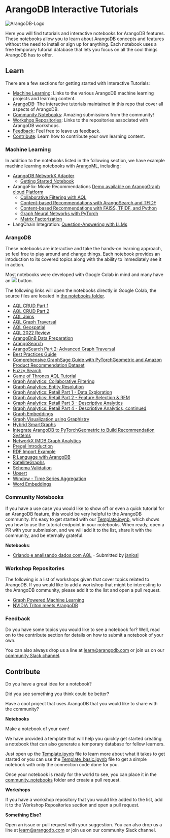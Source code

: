 # ArangoDB Interactive Tutorials

![ArangoDB-Logo](https://www.arangodb.com/wp-content/uploads/2022/06/ArangoDB-dark-logo-2022.png)

Here you will find tutorials and interactive notebooks for ArangoDB features. These notebooks allow you to learn about ArangoDB concepts and features without the need to install or sign up for anything. Each notebook uses a free temporary tutorial database that lets you focus on all the cool things ArangoDB has to offer.

## Learn
There are a few sections for getting started with Interactive Tutorials:
* [Machine Learning](#machine-learning): Links to the various ArangoDB machine learning projects and learning content.
* [ArangoDB](#arangodb): The interactive tutorials maintained in this repo that cover all aspects of ArangoDB.
* [Community Notebooks](#community-notebooks): Amazing submissions from the community!
* [Workshop Repositories](#workshop-repositories): Links to the repositories associated with ArangoDB workshops.
* [Feedback](#feedback): Feel free to leave us feedback.
* [Contribute](#contribute): Learn how to contribute your own learning content.


### Machine Learning
In addition to the notebooks listed in the following section, we have example machine learning notebooks with [ArangoML](https://github.com/arangoml), including:
* [ArangoDB NetworkX Adapter](https://github.com/arangoml/networkx-adapter)
    * [Getting Started Notebook](https://colab.research.google.com/github/arangoml/networkx-adapter/blob/master/examples/ArangoDB_NetworkX_Adapter.ipynb)
* ArangoFlix: Movie Recommendations [Demo available on ArangoGraph cloud Platform](https://cloud.arangodb.com/)
    * [Collaborative Filtering with AQL](https://colab.research.google.com/github/arangodb/interactive_tutorials/blob/master/notebooks/arangoflix/recommend_movie_collaborative_filtering_aql.ipynb)
    * [Content-based Recommendations with ArangoSearch and TFIDF](https://colab.research.google.com/github/arangodb/interactive_tutorials/blob/master/notebooks/arangoflix/similarMovie_TFIDF_AQL_Inference.ipynb)
    * [Content-based Recommendations with FAISS, TFIDF, and Python](https://colab.research.google.com/github/arangodb/interactive_tutorials/blob/master/notebooks/arangoflix/similarMovie_TFIDF_ML_Inference.ipynb)
    * [Graph Neural Networks with PyTorch](https://colab.research.google.com/github/arangodb/interactive_tutorials/blob/master/notebooks/arangoflix/predict_Movie_Rating_GNN.ipynb)
    * [Matrix Factorization](https://colab.research.google.com/github/arangodb/interactive_tutorials/blob/master/notebooks/arangoflix/similarMovie_MF_ML_Inference.ipynb)
* LangChain Integration: [Question-Answering with LLMs](https://colab.research.google.com/github/arangodb/interactive_tutorials/blob/master/notebooks/Langchain.ipynb)

### ArangoDB 
These notebooks are interactive and take the hands-on learning approach, so feel free to play around and change things. Each notebook provides an intoduction to its covered topics along with the ability to immediately see it in action. 

Most notebooks were developed with Google Colab in mind and many have an [![](https://colab.research.google.com/assets/colab-badge.svg)](#) button. 

The following links will open the notebooks directly in Google Colab, the source files are located in [the notebooks folder](https://github.com/arangodb/interactive_tutorials/tree/master/notebooks).
* [AQL CRUD Part 1](https://colab.research.google.com/github/arangodb/interactive_tutorials/blob/master/notebooks/AqlCrudTutorial.ipynb)
* [AQL CRUD Part 2](https://colab.research.google.com/github/arangodb/interactive_tutorials/blob/master/notebooks/AqlPart2Tutorial.ipynb)
* [AQL Joins](https://colab.research.google.com/github/arangodb/interactive_tutorials/blob/master/notebooks/AqlJoinTutorial.ipynb)
* [AQL Graph Traversal](https://colab.research.google.com/github/arangodb/interactive_tutorials/blob/master/notebooks/AqlTraversalTutorial.ipynb)
* [AQL Geospatial](https://colab.research.google.com/github/arangodb/interactive_tutorials/blob/master/notebooks/AqlGeospatialTutorial.ipynb)
* [AQL 2022 Review](https://colab.research.google.com/github/arangodb/interactive_tutorials/blob/master/notebooks/AQL_2022.ipynb)
* [ArangoBnB Data Preparation](https://colab.research.google.com/github/arangodb/interactive_tutorials/blob/master/notebooks/ArangoBnB_simple_data_exploration.ipynb)
* [ArangoSearch](https://colab.research.google.com/github/arangodb/interactive_tutorials/blob/master/notebooks/ArangoSearch.ipynb)
* [ArangoSearch Part 2: Advanced Graph Traversal](https://colab.research.google.com/github/arangodb/interactive_tutorials/blob/master/notebooks/ArangoSearchOnGraphs.ipynb)
* [Best Practices Guide](https://colab.research.google.com/github/arangodb/interactive_tutorials/blob/master/notebooks/BestPractices.ipynb)
* [Comprehensive GraphSage Guide with PyTorchGeometric and Amazon Product Recommendation Dataset](https://colab.research.google.com/github/arangodb/interactive_tutorials/blob/master/notebooks/Comprehensive_GraphSage_Guide_with_PyTorchGeometric.ipynb)
* [Fuzzy Search](https://colab.research.google.com/github/arangodb/interactive_tutorials/blob/master/notebooks/FuzzySearch.ipynb)
* [Game of Thrones AQL Tutorial](https://colab.research.google.com/github/arangodb/interactive_tutorials/blob/master/notebooks/ArangoDB_GOT_Tutorial.ipynb)
* [Graph Analytics: Collaborative Filtering](https://colab.research.google.com/github/arangodb/interactive_tutorials/blob/master/notebooks/Collaborative_Filtering.ipynb)
* [Graph Analytics: Entity Resolution](https://colab.research.google.com/github/arangodb/interactive_tutorials/blob/master/notebooks/EntityResolution.ipynb)
* [Graph Analytics: Retail Part 1 - Data Exploration](https://colab.research.google.com/github/arangodb/interactive_tutorials/blob/master/notebooks/Graph_Retail_EDA_I.ipynb)
* [Graph Analytics: Retail Part 2 - Feature Selection & RFM](https://colab.research.google.com/github/arangodb/interactive_tutorials/blob/master/notebooks/Graph_Retail_EDA_II.ipynb)
* [Graph Analytics: Retail Part 3 - Descriptive Analytics](https://colab.research.google.com/github/arangodb/interactive_tutorials/blob/master/notebooks/Graph_Retail_DA_I.ipynb)
* [Graph Analytics: Retail Part 4 - Descriptive Analytics, continued](https://colab.research.google.com/github/arangodb/interactive_tutorials/blob/master/notebooks/Graph_Retail_DA_II.ipynb)
* [Graph Embeddings](https://colab.research.google.com/github/arangodb/interactive_tutorials/blob/master/notebooks/Graph_Embeddings.ipynb)
* [Graph Visualization using Graphistry](https://colab.research.google.com/github/arangodb/interactive_tutorials/blob/master/notebooks/ArangoDB_Graphistry_Visualization.ipynb)
* [Hybrid SmartGraphs](https://colab.research.google.com/github/arangodb/interactive_tutorials/blob/master/notebooks/HybridSmartGraphs.ipynb)
* [Integrate ArangoDB to PyTorchGeometric to Build Recommendation Systems](https://colab.research.google.com/github/arangodb/interactive_tutorials/blob/master/notebooks/Integrate_ArangoDB_with_PyG.ipynb)
* [NetworkX IMDB Graph Analytics](https://colab.research.google.com/github/arangodb/interactive_tutorials/blob/master/notebooks/ArangoDB_NetworkX_Interface_Introduction.ipynb)
* [Pregel Introduction](https://colab.research.google.com/github/arangodb/interactive_tutorials/blob/master/notebooks/Pregel.ipynb)
* [RDF Import Example](https://colab.research.google.com/github/arangodb/interactive_tutorials/blob/master/notebooks/RDF_Import_Example.ipynb)
* [R Language with ArangoDB](https://colab.research.google.com/github/arangodb/interactive_tutorials/blob/master/notebooks/R_ArangoDB_Managed_Service_Notebook.ipynb)
* [SatelliteGraphs](https://colab.research.google.com/github/arangodb/interactive_tutorials/blob/master/notebooks/SatelliteGraphs.ipynb)
* [Schema Validation](https://colab.research.google.com/github/arangodb/interactive_tutorials/blob/master/notebooks/Schema_Validation.ipynb)
* [Upsert](https://colab.research.google.com/github/arangodb/interactive_tutorials/blob/master/notebooks/Upsert.ipynb)
* [Window - Time Series Aggregation](https://colab.research.google.com/github/arangodb/interactive_tutorials/blob/master/notebooks/Window.ipynb)
* [Word Embeddings](https://colab.research.google.com/github/arangodb/interactive_tutorials/blob/master/notebooks/WordEmbeddings.ipynb)

### Community Notebooks
If you have a use case you would like to show off or even a quick tutorial for an ArangoDB feature, this would be very helpful to the ArangoDB community. It's easy to get started with our [Template.ipynb](https://colab.research.google.com/github/arangodb/interactive_tutorials/blob/master/Template.ipynb), which shows you how to use the tutorial endpoint in your notebooks. When ready, open a PR with your submission, and we will add it to the list, share it with the community, and be eternally grateful.

 **Notebooks**:
* [Criando e analisando dados com AQL](https://colab.research.google.com/github/arangodb/interactive_tutorials/blob/master/community_notebooks/BD_g01_ArangoDB.ipynb) - Submitted by [janiosl](https://github.com/janiosl)

### Workshop Repositories
The following is a list of workshops given that cover topics related to ArangoDB.
If you would like to add a workshop that might be interesting to the ArangoDB community, please add it to the list and open a pull request.

* [Graph Powered Machine Learning](https://github.com/joerg84/Graph_Powered_ML_Workshop)
* [NVIDIA Triton meets ArangoDB](https://github.com/sachinsharma9780/AI-Enterprise-Workshop-Building-ML-Pipelines)

### Feedback
Do you have some topics you would like to see a notebook for? Well, read on to the contribute section for details on how to submit a notebook of your own. 

You can also always drop us a line at [learn@arangodb.com](mailto:learn@arangodb.com) or join us on our [community Slack channel](https://arangodb-community.slack.com/).

## Contribute

Do you have a great idea for a notebook? 

Did you see something you think could be better?

Have a cool project that uses ArangoDB that you would like to share with the community?

**Notebooks**

Make a notebook of your own!

We have provided a template that will help you quickly get started creating a notebook that can also generate a temporary database for fellow learners.

Just open up the [Template.ipynb](https://colab.research.google.com/github/arangodb/interactive_tutorials/blob/master/Template.ipynb) file to learn more about what it takes to get started or you can use the [Template_basic.ipynb](https://colab.research.google.com/github/arangodb/interactive_tutorials/blob/master/Template_basic.ipynb) file to get a simple notebook with only the connection code done for you.

Once your notebook is ready for the world to see, you can place it in the [community_notebooks](https://github.com/arangodb/interactive_tutorials/tree/master/community_notebooks) folder and create a pull request.

**Workshops**

If you have a workshop repository that you would like added to the list, add it to the Workshop Repositories section and open a pull request.

**Something Else?**

Open an issue or pull request with your suggestion. You can also drop us a line at learn@arangodb.com or join us on our community Slack channel.

